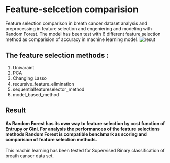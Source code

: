 # <h1>Feature-selcetion comparision </h1>
Feature selection comparison in breath cancer dataset
analysis and preprocessing in feature selection and engeniering and modeling with Random Forest.
The model has been test with 6 different feature selection method as comparision of accuracy in machine learning model.
![resut](1.png)
<h2>The feature selection methods :</h2>

1. Univaraint
2. PCA
3. Changing Lasso 
4. recursive_feature_elimination
5. sequentialfeatureselector_method
6. model_based_method
<h2>Result</h2>

<h4> As Random Forest has its own way to feature selection by cost function of Entrupy or Gini. For analysis the performances of the feature selections methods
  Random Forest is compatible benchmark as scoring and comparision of feature selection methods.</h4>
  This machin learning has been tested for Supervised Binary classification of breath canser data set.
